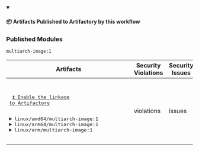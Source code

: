 


<details open>

<summary> <h4> 📦 Artifacts Published to Artifactory by this workflow </h4></summary><p></p>



### Published Modules



`multiarch-image:1`



|  Artifacts |  Security Violations | Security Issues |
|------------|---------------------|------------------|
 |<pre><br><p> <a href="https://myplatform.com/">⏫ Enable the linkage to Artifactory</a> </p><br><details><summary>linux/amd64/multiarch-image:1</summary><br>📦 docker-local<br>└── 📁 multiarch-image<br>    ├── 📁 sha256:552ccb2628970ef526f13151a0269258589fc8b5701519a9c255c4dd224b9a21<br>    │   └── 📄 sha256__aee9d258e62f0666e3286acca21be37d2e39f69f8dde74454b9f3cd8ef437e4e<br>    └── 📄 sha256__552ccb2628970ef526f13151a0269258589fc8b5701519a9c255c4dd224b9a21<br><br></details><details><summary>linux/arm64/multiarch-image:1</summary><br>📦 docker-local<br>└── 📁 multiarch-image<br>    ├── 📁 sha256:bee6dc0408dfd20c01e12e644d8bc1d60ff100a8c180d6c7e85d374c13ae4f92<br>    │   └── 📄 sha256__1f17f9d95f85ba55773db30ac8e6fae894831be87f5c28f2b58d17f04ef65e93<br>    └── 📄 sha256__bee6dc0408dfd20c01e12e644d8bc1d60ff100a8c180d6c7e85d374c13ae4f92<br><br></details><details><summary>linux/arm/multiarch-image:1</summary><br>📦 docker-local<br>└── 📁 multiarch-image<br>    ├── 📁 sha256:686085b9972e0f7a432b934574e3dca27b4fa0a3d10d0ae7099010160db6d338<br>    │   ├── 📄 sha256__33b5b5485e88e63d3630e5dcb008f98f102b0f980a9daa31bd976efdec7a8e4c<br>    │   └── 📄 sha256__5480d2ca1740c20ce17652e01ed2265cdc914458acd41256a2b1ccff28f2762c<br>    └── 📄 sha256__686085b9972e0f7a432b934574e3dca27b4fa0a3d10d0ae7099010160db6d338<br><br></details>&nbsp;&nbsp;&nbsp;&nbsp;&nbsp;&nbsp;&nbsp;&nbsp;&nbsp;&nbsp;&nbsp;&nbsp;&nbsp;&nbsp;&nbsp;&nbsp;&nbsp;&nbsp;&nbsp;&nbsp;&nbsp;&nbsp;&nbsp;&nbsp;&nbsp;&nbsp;&nbsp;&nbsp;&nbsp;&nbsp;&nbsp;&nbsp;&nbsp;&nbsp;&nbsp;&nbsp;&nbsp;&nbsp;&nbsp;&nbsp;&nbsp;</pre> | violations | issues |


</details>


